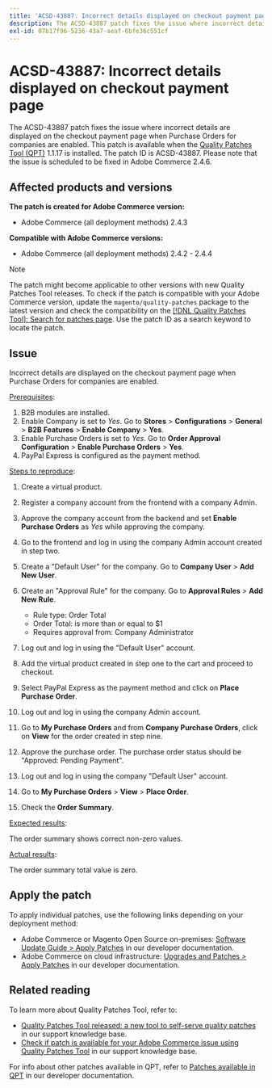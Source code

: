 ```yaml
---
title: 'ACSD-43887: Incorrect details displayed on checkout payment page'
description: The ACSD-43887 patch fixes the issue where incorrect details are displayed on the checkout payment page when Purchase Orders for companies are enabled. This patch is available when the [Quality Patches Tool (QPT)](/help/announcements/adobe-commerce-announcements/magento-quality-patches-released-new-tool-to-self-serve-quality-patches.md) 1.1.17 is installed. The patch ID is ACSD-43887. Please note that the issue is scheduled to be fixed in Adobe Commerce 2.4.6.
exl-id: 07b17f96-5236-43a7-aeaf-6bfe36c551cf
---
```

# ACSD-43887: Incorrect details displayed on checkout payment page

The ACSD-43887 patch fixes the issue where incorrect details are displayed on the checkout payment page when Purchase Orders for companies are enabled. This patch is available when the [Quality Patches Tool (QPT)](/help/announcements/adobe-commerce-announcements/magento-quality-patches-released-new-tool-to-self-serve-quality-patches.md) 1.1.17 is installed. The patch ID is ACSD-43887. Please note that the issue is scheduled to be fixed in Adobe Commerce 2.4.6.

## Affected products and versions

**The patch is created for Adobe Commerce version:**

* Adobe Commerce (all deployment methods) 2.4.3

**Compatible with Adobe Commerce versions:**

* Adobe Commerce (all deployment methods) 2.4.2 - 2.4.4

>[!NOTE]
>
>The patch might become applicable to other versions with new Quality Patches Tool releases. To check if the patch is compatible with your Adobe Commerce version, update the `magento/quality-patches` package to the latest version and check the compatibility on the [[!DNL Quality Patches Tool]: Search for patches page](https://devdocs.magento.com/quality-patches/tool.html#patch-grid). Use the patch ID as a search keyword to locate the patch.

## Issue

Incorrect details are displayed on the checkout payment page when Purchase Orders for companies are enabled.

<u>Prerequisites</u>:

1. B2B modules are installed.
1. Enable Company is set to _Yes_. Go to **Stores** > **Configurations** > **General** > **B2B Features** > **Enable Company** > **Yes**.
1. Enable Purchase Orders is set to _Yes_. Go to **Order Approval Configuration** > **Enable Purchase Orders** > **Yes**.
1. PayPal Express is configured as the payment method.

<u>Steps to reproduce</u>:

1. Create a virtual product.
1. Register a company account from the frontend with a company Admin.
1. Approve the company account from the backend and set **Enable Purchase Orders** as _Yes_ while approving the company.
1. Go to the frontend and log in using the company Admin account created in step two.
1. Create a "Default User" for the company. Go to **Company User** > **Add New User**.
1. Create an "Approval Rule" for the company. Go to **Approval Rules** > **Add New Rule**.

    * Rule type: Order Total
    * Order Total: is more than or equal to $1
    * Requires approval from: Company Administrator

1. Log out and log in using the "Default User" account.
1. Add the virtual product created in step one to the cart and proceed to checkout.
1. Select PayPal Express as the payment method and click on **Place Purchase Order**.
1. Log out and log in using the company Admin account.
1. Go to **My Purchase Orders** and from **Company Purchase Orders**, click on **View** for the order created in step nine.
1. Approve the purchase order. The purchase order status should be "Approved: Pending Payment".
1. Log out and log in using the company "Default User" account.
1. Go to **My Purchase Orders** > **View** > **Place Order**.
1. Check the **Order Summary**.

<u>Expected results</u>:

The order summary shows correct non-zero values.

<u>Actual results</u>:

The order summary total value is zero.

## Apply the patch

To apply individual patches, use the following links depending on your deployment method:

* Adobe Commerce or Magento Open Source on-premises: [Software Update Guide > Apply Patches](https://devdocs.magento.com/guides/v2.4/comp-mgr/patching/mqp.html) in our developer documentation.
* Adobe Commerce on cloud infrastructure: [Upgrades and Patches > Apply Patches](https://devdocs.magento.com/cloud/project/project-patch.html) in our developer documentation.

## Related reading

To learn more about Quality Patches Tool, refer to:

* [Quality Patches Tool released: a new tool to self-serve quality patches](/help/announcements/adobe-commerce-announcements/magento-quality-patches-released-new-tool-to-self-serve-quality-patches.md) in our support knowledge base.
* [Check if patch is available for your Adobe Commerce issue using Quality Patches Tool](/help/support-tools/patches-available-in-qpt-tool/check-patch-for-magento-issue-with-magento-quality-patches.md) in our support knowledge base.

For info about other patches available in QPT, refer to [Patches available in QPT](https://devdocs.magento.com/quality-patches/tool.html#patch-grid) in our developer documentation.
